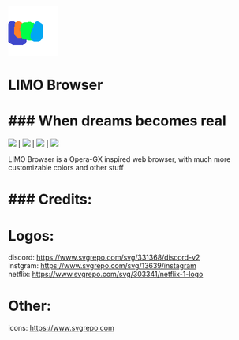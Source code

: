 <img src="./src/assets/limoblogo.png">

# LIMO Browser

# ### When dreams becomes real

<img src="https://img.shields.io/github/downloads/ferderplays/limob/total?color=0000FF&style=for-the-badge"> | <img src="https://img.shields.io/discord/856898680601706536.svg?color=orange&style=for-the-badge&logo=discord"> | <img src="https://img.shields.io/github/repo-size/ferderplays/limob?color=success&style=for-the-badge"> | <img src="https://img.shields.io/tokei/lines/github/ferderplays/limob?color=rgb(51,%20204,%20255)&style=for-the-badge">

LIMO Browser is a Opera-GX inspired web browser, with much more customizable colors and other stuff

# ### Credits:
Logos:
=====
discord: https://www.svgrepo.com/svg/331368/discord-v2 <br>
instgram: https://www.svgrepo.com/svg/13639/instagram <br>
netflix: https://www.svgrepo.com/svg/303341/netflix-1-logo <br>

Other:
=====
icons: https://www.svgrepo.com